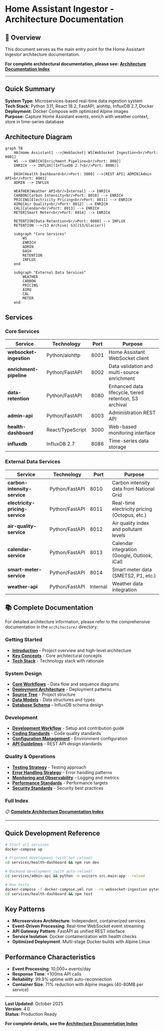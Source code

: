 # Home Assistant Ingestor - Architecture Documentation

## 📖 Overview

This document serves as the main entry point for the Home Assistant Ingestor architecture documentation.

**For complete architectural documentation, please see:** **[Architecture Documentation Index](architecture/index.md)**

---

## Quick Summary

**System Type:** Microservices-based real-time data ingestion system  
**Tech Stack:** Python 3.11, React 18.2, FastAPI, aiohttp, InfluxDB 2.7, Docker  
**Deployment:** Docker Compose with optimized Alpine images  
**Purpose:** Capture Home Assistant events, enrich with weather context, store in time-series database

## Architecture Diagram

```mermaid
graph TB
    HA[Home Assistant] -->|WebSocket| WS[WebSocket Ingestion<br/>Port: 8001]
    WS --> ENRICH[Enrichment Pipeline<br/>Port: 8002]
    ENRICH --> INFLUX[(InfluxDB 2.7<br/>Port: 8086)]
    
    DASH[Health Dashboard<br/>Port: 3000] -->|REST API| ADMIN[Admin API<br/>Port: 8003]
    ADMIN --> INFLUX
    
    WEATHER[Weather API<br/>Internal] --> ENRICH
    CARBON[Carbon Intensity<br/>Port: 8010] --> ENRICH
    PRICING[Electricity Pricing<br/>Port: 8011] --> ENRICH
    AIRQ[Air Quality<br/>Port: 8012] --> ENRICH
    CAL[Calendar<br/>Port: 8013] --> ENRICH
    METER[Smart Meter<br/>Port: 8014] --> ENRICH
    
    RETENTION[Data Retention<br/>Port: 8080] --> INFLUX
    RETENTION -->|S3 Archive| S3[(S3/Glacier)]
    
    subgraph "Core Services"
        WS
        ENRICH
        ADMIN
        DASH
        RETENTION
        INFLUX
    end
    
    subgraph "External Data Services"
        WEATHER
        CARBON
        PRICING
        AIRQ
        CAL
        METER
    end
```

## Services

### Core Services

| Service | Technology | Port | Purpose |
|---------|-----------|------|---------|
| **websocket-ingestion** | Python/aiohttp | 8001 | Home Assistant WebSocket client |
| **enrichment-pipeline** | Python/FastAPI | 8002 | Data validation and multi-source enrichment |
| **data-retention** | Python/FastAPI | 8080 | Enhanced data lifecycle, tiered retention, S3 archival |
| **admin-api** | Python/FastAPI | 8003 | Administration REST API |
| **health-dashboard** | React/TypeScript | 3000 | Web-based monitoring interface |
| **influxdb** | InfluxDB 2.7 | 8086 | Time-series data storage |

### External Data Services

| Service | Technology | Port | Purpose |
|---------|-----------|------|---------|
| **carbon-intensity-service** | Python/FastAPI | 8010 | Carbon intensity data from National Grid |
| **electricity-pricing-service** | Python/FastAPI | 8011 | Real-time electricity pricing (Octopus, etc.) |
| **air-quality-service** | Python/FastAPI | 8012 | Air quality index and pollutant levels |
| **calendar-service** | Python/FastAPI | 8013 | Calendar integration (Google, Outlook, iCal) |
| **smart-meter-service** | Python/FastAPI | 8014 | Smart meter data (SMETS2, P1, etc.) |
| **weather-api** | Python/FastAPI | Internal | Weather data integration |

## 📚 Complete Documentation

For detailed architecture information, please refer to the comprehensive documentation in the `architecture/` directory:

### Getting Started
- **[Introduction](architecture/introduction.md)** - Project overview and high-level architecture
- **[Key Concepts](architecture/key-concepts.md)** - Core architectural concepts
- **[Tech Stack](architecture/tech-stack.md)** - Technology stack with rationale

### System Design
- **[Core Workflows](architecture/core-workflows.md)** - Data flow and sequence diagrams
- **[Deployment Architecture](architecture/deployment-architecture.md)** - Deployment patterns
- **[Source Tree](architecture/source-tree.md)** - Project structure
- **[Data Models](architecture/data-models.md)** - Data structures and types
- **[Database Schema](architecture/database-schema.md)** - InfluxDB schema design

### Development
- **[Development Workflow](architecture/development-workflow.md)** - Setup and contribution guide
- **[Coding Standards](architecture/coding-standards.md)** - Code quality standards
- **[Configuration Management](architecture/configuration-management.md)** - Environment configuration
- **[API Guidelines](architecture/api-guidelines.md)** - REST API design standards

### Quality & Operations
- **[Testing Strategy](architecture/testing-strategy.md)** - Testing approach
- **[Error Handling Strategy](architecture/error-handling-strategy.md)** - Error handling patterns
- **[Monitoring and Observability](architecture/monitoring-and-observability.md)** - Logging and metrics
- **[Performance Standards](architecture/performance-standards.md)** - Performance targets
- **[Security Standards](architecture/security-standards.md)** - Security best practices

### Full Index
📋 **[Complete Architecture Documentation Index](architecture/index.md)**

---

## Quick Development Reference

```bash
# Start all services
docker-compose up

# Frontend development (with hot reload)
cd services/health-dashboard && npm run dev

# Backend development (with auto-reload)
cd services/admin-api && python -m uvicorn src.main:app --reload

# Run tests
docker-compose -f docker-compose.yml run --rm websocket-ingestion pytest
cd services/health-dashboard && npm test
```

## Key Patterns

- **Microservices Architecture**: Independent, containerized services
- **Event-Driven Processing**: Real-time WebSocket event streaming
- **API Gateway Pattern**: FastAPI as unified REST interface
- **Service Isolation**: Docker containerization with health checks
- **Optimized Deployment**: Multi-stage Docker builds with Alpine Linux

## Performance Characteristics

- **Event Processing**: 10,000+ events/day
- **Response Time**: <100ms API calls
- **Reliability**: 99.9% uptime with auto-reconnection
- **Container Size**: 71% reduction with Alpine images (40-80MB per service)

---

**Last Updated**: October 2025  
**Version**: 4.0  
**Status**: Production Ready

**For complete details, see the [Architecture Documentation Index](architecture/index.md)**
